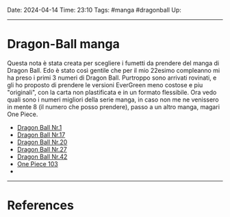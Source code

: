 Date: 2024-04-14
Time: 23:10
Tags: #manga #dragonball
Up: 

---
# Dragon-Ball manga

Questa nota è stata creata per scegliere i fumetti da prendere del manga di Dragon Ball. Edo è stato così gentile che per il mio 22esimo compleanno mi ha preso i primi 3 numeri di Dragon Ball. Purtroppo sono arrivati rovinati, e gli ho proposto di prendere le versioni EverGreen meno costose e piu "originali", con la carta non plastificata e in un formato flessibile. Ora vedo quali sono i numeri migliori della serie manga, in caso non me ne venissero in mente 8 (il numero che posso prendere), passo a un altro manga, magari One Piece.

- [Dragon Ball Nr.1](https://www.starcomics.com/fumetto/dragon-ball-evergreen-edition-1-dragon-ball-evergreen-edition-1)
- [Dragon Ball Nr.17](https://www.starcomics.com/fumetto/dragon-ball-evergreen-edition-17-dragon-ball-evergreen-edition-17)
- [Dragon Ball Nr.20](https://www.starcomics.com/fumetto/dragon-ball-evergreen-edition-20-dragon-ball-evergreen-edition-20)
- [Dragon Ball Nr.27](https://www.starcomics.com/fumetto/dragon-ball-evergreen-edition-27-dragon-ball-evergreen-edition-27)
- [Dragon Ball Nr.42](https://www.starcomics.com/fumetto/dragon-ball-evergreen-edition-42-dragon-ball-evergreen-edition-42)
- [One Piece 103](https://www.starcomics.com/fumetto/one-piece-new-edition-103)
- 


---
# References
